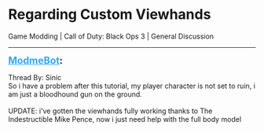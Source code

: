 # Regarding Custom Viewhands
Game Modding | Call of Duty: Black Ops 3 | General Discussion

---
<strong style="font-size: 1.4em;"><span style="text-decoration: underline;text-decoration-color: #34a7f9;"><span style="color:#34a7f9;">ModmeBot</span></span>:</strong>

<p>Thread By: Sinic<br />So i have a problem after this tutorial, my player character is not set to ruin, i am just a bloodhound gun on the ground. <br /> <br />UPDATE: i&#39;ve gotten the viewhands fully working thanks to The Indestructible Mike Pence, now i just need help with the full body model</p>
